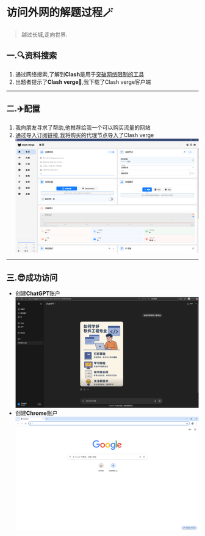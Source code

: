 # **访问外网的解题过程🪄**

>越过长城,走向世界.

## 一.🔍资料搜索

1. 通过网络搜索,了解到**Clash**是用于<u>突破网络限制的工具</u>
2. 出题者提示了**Clash verge**💖,我下载了Clash verge客户端
***
## 二.✈️配置

1. 我向朋友寻求了帮助,他推荐给我一个可以购买流量的网站
2. 通过导入订阅链接,我将购买的代理节点导入了Clash verge
![](Clash.png)
***
## 三.😎成功访问
- 创建**ChatGPT**账户
![](ChatGPT.png)
- 创建**Chrome**账户
![](Chrome.png)
